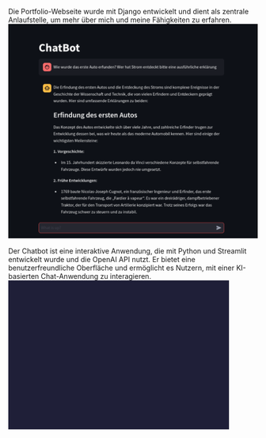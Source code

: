 Die Portfolio-Webseite wurde mit Django entwickelt und dient als zentrale Anlaufstelle, um mehr über mich und meine Fähigkeiten zu erfahren. 
![Vorschau](images/chatbot.png)


Der Chatbot ist eine interaktive Anwendung, die mit Python und Streamlit entwickelt wurde und die OpenAI API nutzt.
Er bietet eine benutzerfreundliche Oberfläche und ermöglicht es Nutzern, mit einer KI-basierten Chat-Anwendung zu interagieren.
![Vorschau](images/webseite.png)
